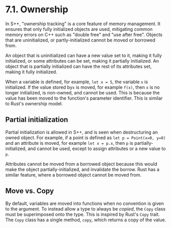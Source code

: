 # 7.1. Ownership

In S++, "ownership tracking" is a core feature of memory management. It ensures that only fully initialized objects are
used, mitigating common memory errors on C++ such as "double free" and "use after free". Objects that are uninitialized,
or partly-initialized cannot be moved or borrowed from.

An object that is uninitialized can have a new value set to it, making it fully initialized, or some attributes can be
set, making it partially initialized. An object that is partially initialized can have the rest of its attributes set,
making it fully initialized.

When a variable is defined, for example, `let x = 5`, the variable `x` is initialized. If the value stored by`x` is
moved, for example `f(x)`, then `x` is no longer initialized, is non-owned, and cannot be used. This is because the
value has been moved to the function's parameter identifier. This is similar to Rust's ownership model.

## Partial initialization

Partial initialization is allowed in S++, and is seen when destructuring an owned object. For example, if a point is
defined as `let p = Point(x=0, y=0)` and an attribute is moved, for example `let x = p.x`, then `p` is
partially-initialized, and cannot be used, except to assign attributes or a new value to `p`.

Attributes cannot be moved from a borrowed object because this would make the object partially-initialized, and
invalidate the borrow. Rust has a similar feature, where a borrowed object cannot be moved from.

## Move vs. Copy

By default, variables are moved into functions when no convention is given to the argument. To instead allow a type
to always be _copied_, the `Copy` class must be superimposed onto the type. This is inspired by Rust's `Copy` trait.
The `Copy` class has a single method, `copy`, which returns a copy of the value.
